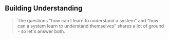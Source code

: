 ## Building Understanding
> The questions "how can I learn to understand a system" and "how can a system learn to understand themselves" shares a lot of ground - so let's answer both. 
